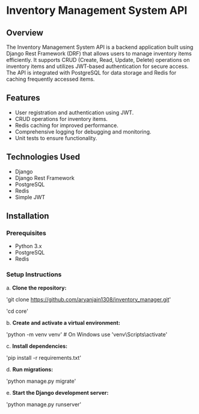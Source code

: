 # Inventory Management System API

## Overview

The Inventory Management System API is a backend application built using Django Rest Framework (DRF) that allows users to manage inventory items efficiently. It supports CRUD (Create, Read, Update, Delete) operations on inventory items and utilizes JWT-based authentication for secure access. The API is integrated with PostgreSQL for data storage and Redis for caching frequently accessed items.

## Features

- User registration and authentication using JWT.
- CRUD operations for inventory items.
- Redis caching for improved performance.
- Comprehensive logging for debugging and monitoring.
- Unit tests to ensure functionality.

## Technologies Used

- Django
- Django Rest Framework
- PostgreSQL
- Redis
- Simple JWT

## Installation

### Prerequisites

- Python 3.x
- PostgreSQL
- Redis

### Setup Instructions

a. **Clone the repository:**

   'git clone https://github.com/aryanjain1308/inventory_manager.git'

   'cd core'

b. **Create and activate a virtual environment:**

   'python -m venv venv'
    # On Windows use 'venv\Scripts\activate'

c. **Install dependencies:**

   'pip install -r requirements.txt'

d. **Run migrations:**

   'python manage.py migrate'

e. **Start the Django development server:**

   'python manage.py runserver'
